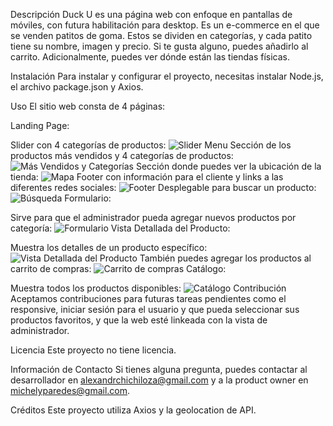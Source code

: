 Descripción
Duck U es una página web con enfoque en pantallas de móviles, con futura habilitación para desktop. Es un e-commerce en el que se venden patitos de goma. Estos se dividen en categorías, y cada patito tiene su nombre, imagen y precio. Si te gusta alguno, puedes añadirlo al carrito. Adicionalmente, puedes ver dónde están las tiendas físicas.

Instalación
Para instalar y configurar el proyecto, necesitas instalar Node.js, el archivo package.json y Axios.

Uso
El sitio web consta de 4 páginas:

Landing Page:

Slider con 4 categorías de productos: <img src="../ecommerce_duck_U/assets/screensReadme/sliderMenu.png" alt="Slider Menu">
Sección de los productos más vendidos y 4 categorías de productos: <img src="../ecommerce_duck_U/assets/screensReadme/másvendidos+categorias.png" alt="Más Vendidos y Categorías">
Sección donde puedes ver la ubicación de la tienda: <img src="../ecommerce_duck_U/assets/screensReadme/map.png" alt="Mapa">
Footer con información para el cliente y links a las diferentes redes sociales: <img src="../ecommerce_duck_U/assets/screensReadme/footer.png" alt="Footer">
Desplegable para buscar un producto: <img src="../ecommerce_duck_U/assets/screensReadme/search.png" alt="Búsqueda">
Formulario:

Sirve para que el administrador pueda agregar nuevos productos por categoría: <img src="../ecommerce_duck_U/assets/screensReadme/form.png" alt="Formulario">
Vista Detallada del Producto:

Muestra los detalles de un producto específico: <img src="../ecommerce_duck_U/assets/screensReadme/product-view.png" alt="Vista Detallada del Producto">
También puedes agregar los productos al carrito de compras: <img src="../ecommerce_duck_U/assets/screensReadme/car.png" alt="Carrito de compras">
Catálogo:

Muestra todos los productos disponibles: <img src="../ecommerce_duck_U/assets/screensReadme/catalog.png" alt="Catálogo">
Contribución
Aceptamos contribuciones para futuras tareas pendientes como el responsive, iniciar sesión para el usuario y que pueda seleccionar sus productos favoritos, y que la web esté linkeada con la vista de administrador.

Licencia
Este proyecto no tiene licencia.

Información de Contacto
Si tienes alguna pregunta, puedes contactar al desarrollador en <a href="mailto:alexandrchichiloza@gmail.com">alexandrchichiloza@gmail.com</a> y a la product owner en <a href="mailto:michelyparedes@gmail.com">michelyparedes@gmail.com</a>.

Créditos
Este proyecto utiliza Axios y la geolocation de API.
